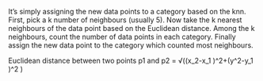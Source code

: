 It’s simply assigning the new data points to a category based on the knn. First, pick a k number of neighbours (usually 5). 
Now take the k nearest neighbours of the data point based on the Euclidean distance. 
Among the k neighbours, count the number of data points in each category. 
Finally assign the new data point to the category which counted most neighbours. 

Euclidean distance between two points p1 and p2 = √((x_2-x_1 )^2+(y^2-y_1 )^2 )
